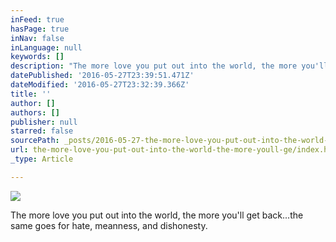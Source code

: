 ```yaml
---
inFeed: true
hasPage: true
inNav: false
inLanguage: null
keywords: []
description: "The more love you put out into the world, the more you'll get back...the same goes for hate, meanness, and dishonesty."
datePublished: '2016-05-27T23:39:51.471Z'
dateModified: '2016-05-27T23:32:39.366Z'
title: ''
author: []
authors: []
publisher: null
starred: false
sourcePath: _posts/2016-05-27-the-more-love-you-put-out-into-the-world-the-more-youll-ge.md
url: the-more-love-you-put-out-into-the-world-the-more-youll-ge/index.html
_type: Article

---
```

![](https://the-grid-user-content.s3-us-west-2.amazonaws.com/6ea449c9-e9db-424f-932b-768c51c523eb.jpg)

The more love you put out into the world, the more you'll get back...the same goes for hate, meanness, and dishonesty.